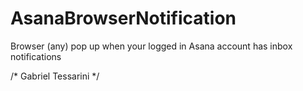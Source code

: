 # AsanaBrowserNotification
Browser (any) pop up when your logged in Asana account has inbox notifications

/* Gabriel Tessarini */
